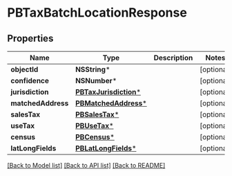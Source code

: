 # PBTaxBatchLocationResponse

## Properties
Name | Type | Description | Notes
------------ | ------------- | ------------- | -------------
**objectId** | **NSString*** |  | [optional] 
**confidence** | **NSNumber*** |  | [optional] 
**jurisdiction** | [**PBTaxJurisdiction***](PBTaxJurisdiction.md) |  | [optional] 
**matchedAddress** | [**PBMatchedAddress***](PBMatchedAddress.md) |  | [optional] 
**salesTax** | [**PBSalesTax***](PBSalesTax.md) |  | [optional] 
**useTax** | [**PBUseTax***](PBUseTax.md) |  | [optional] 
**census** | [**PBCensus***](PBCensus.md) |  | [optional] 
**latLongFields** | [**PBLatLongFields***](PBLatLongFields.md) |  | [optional] 

[[Back to Model list]](../README.md#documentation-for-models) [[Back to API list]](../README.md#documentation-for-api-endpoints) [[Back to README]](../README.md)


